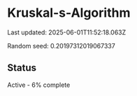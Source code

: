 # Kruskal-s-Algorithm

Last updated: 2025-06-01T11:52:18.063Z

Random seed: 0.20197312019067337

## Status

Active - 6% complete